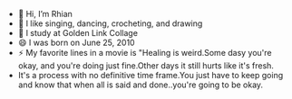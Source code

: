 - 👋 Hi, I’m Rhian
- 👀 I like singing, dancing, crocheting, and drawing
- 🌱 I study at Golden Link Collage
- 😄 I was born on June 25, 2010
- ⚡ My favorite lines in a movie is "Healing is weird.Some dasy you're okay, and you're doing just fine.Other days it still hurts like it's fresh.
-  It's a process with no definitive time frame.You just have to keep going and know that when all is said and done..you're going to be okay.

